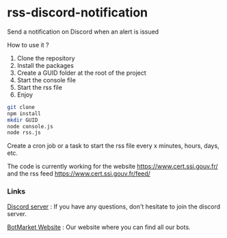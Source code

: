 # rss-discord-notification
Send a notification on Discord when an alert is issued

How to use it ?
1. Clone the repository
2. Install the packages
3. Create a GUID folder at the root of the project
4. Start the console file
5. Start the rss file
5. Enjoy

```bash
git clone
npm install
mkdir GUID
node console.js
node rss.js
```
Create a cron job or a task to start the rss file every x minutes, hours, days, etc.

The code is currently working for the website https://www.cert.ssi.gouv.fr/ and the rss feed https://www.cert.ssi.gouv.fr/feed/

### Links
[Discord server](https://discord.gg/Dwn5Nc6WgR) : If you have any questions, don't hesitate to join the discord server.

[BotMarket Website](https://botmarket.ovh) : Our website where you can find all our bots.
